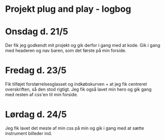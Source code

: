 # Projekt plug and play - logbog


# Onsdag d. 21/5

Der fik jeg godkendt mit projekt og gik derfor i gang med at kode. Gik i gang med headeren og nav baren, som det første på min forside.

# Fredag d. 23/5

Fik tilføjet forstørrelsesglasset og indkøbskurven + at jeg fik centreret overskriften, så den stod rigtigt. Jeg fik også lavet min hero og gik gang med resten af css'en til min forside.

# Lørdag d. 24/5

Jeg fik lavet det meste af min css på min og gik i gang med at sætte instrument billeder ind.

